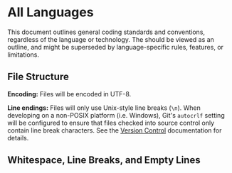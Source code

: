 # All Languages

This document outlines general coding standards and conventions, regardless of
the language or technology. The should be viewed as an outline, and might be
superseded by language-specific rules, features, or limitations.

## File Structure

**Encoding:** Files will be encoded in UTF-8.

**Line endings:** Files will only use Unix-style line breaks (`\n`). When
developing on a non-POSIX platform (i.e. Windows), Git's `autocrlf` setting will
be configured to ensure that files checked into source control only contain line
break characters. See the [Version Control](VersionControl.md) documentation for
details.

## Whitespace, Line Breaks, and Empty Lines
